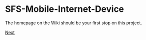 # SFS-Mobile-Internet-Device

The homepage on the Wiki should be your first stop on this project.

[Next](https://github.com/bobbybudnick/SFS-Mobile-Internet-Device/wiki/System-Requirements)
